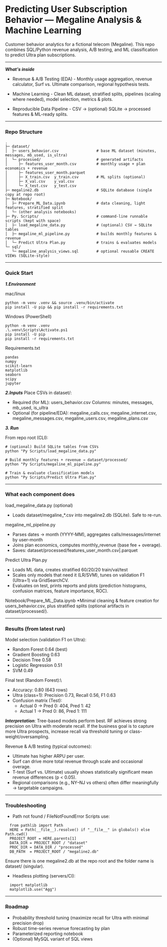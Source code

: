 # Predicting User Subscription Behavior — Megaline Analysis & Machine Learning

Customer behavior analytics for a fictional telecom (Megaline).
This repo combines SQL/Python revenue analysis, A/B testing, and ML classification to predict Ultra plan subscriptions.

---
***What's inside***

* Revenue & A/B Testing (EDA) - Monthly usage aggregation, revenue calculator, Surf vs. Ultimate comparison, regional hypothesis tests.

* Machine Learning - Clean ML dataset, stratified splits, pipelines (scaling where needed), model selection, metrics & plots.

* Reproducible Data Pipeline - CSV → (optional) SQLite → processed features & ML-ready splits.

--- 
### Repo Structure 
```text
.
├─ dataset/
│  ├─ users_behavior.csv                 # base ML dataset (minutes, messages, mb_used, is_ultra)
│  └─ processed/                         # generated artifacts
│     ├─ features_user_month.csv         # monthly usage + plan economics + revenue
│     ├─ features_user_month.parquet
│     ├─ X_train.csv  y_train.csv        # ML splits (optional)
│     ├─ X_val.csv    y_val.csv
│     └─ X_test.csv   y_test.csv
├─ megaline2.db                          # SQLite database (single copy at repo root)
├─ Notebook/
│  ├─ Prepare_ML_Data.ipynb              # data cleaning, light features, stratified split
│  └─ (other analysis notebooks)
├─ Py. Scripts/                          # command-line runnable scripts (kept with space)
│  ├─ load_megaline_data.py              # (optional) CSV → SQLite tables
│  ├─ megaline_ml_pipeline.py            # builds monthly features & revenue
│  └─ Predict Ultra Plan.py              # trains & evaluates models
└─ sql/
   └─ megaline_analysis_views.sql        # optional reusable CREATE VIEWs (SQLite-style)
```
   
---

### Quick Start 

***1.Environment*** 

mac/linux
``` text
python -m venv .venv && source .venv/bin/activate
pip install -U pip && pip install -r requirements.txt
```

Windows (PowerShell)
``` text
python -m venv .venv
.\.venv\Scripts\Activate.ps1
pip install -U pip
pip install -r requirements.txt
```

Requirements.txt
```text
pandas
numpy
scikit-learn
matplotlib
seaborn
scipy
jupyter
```

***2.Inputs***
Place CSVs in dataset/:
   * Required (for ML): users_behavior.csv
     Columns: minutes, messages, mb_used, is_ultra
   * Optional (for pipeline/EDA):
     megaline_calls.csv, megaline_internet.csv, megaline_messages.csv, megaline_users.csv, megaline_plans.csv
     
***3. Run***

From repo root (CLI):

```text
# (optional) Build SQLite tables from CSVs
python "Py Scripts/load_megaline_data.py"

# Build monthly features + revenue → dataset/processed/
python "Py Scripts/megaline_ml_pipeline.py"

# Train & evaluate classification models
python "Py Scripts/Predict Ultra Plan.py"
```
---
### What each component does

load_megaline_data.py (optional)
   * Loads dataset/megaline_*.csv into megaline2.db (SQLite). Safe to re-run.

megaline_ml_pipeline.py
   * Parses dates → month (YYYY-MM), aggregates calls/messages/internet by user-month
   * Joins plan economics, computes monthly_revenue (base fee + overage).
   * Saves: dataset/processed/features_user_month.csv|.parquet

Predict Ultra Plan.py
   * Loads ML data, creates stratified 60/20/20 train/val/test
   * Scales only models that need it (LR/SVM), tunes on validation F1 (Ultra=1) via GridSearchCV.
   * Evaluates on test, prints reports and plots (prediction histograms, confusion matrices, feature importance,    ROC).

Notebook/Prepare_ML_Data.ipynb
   *Minimal cleaning & feature creation for users_behavior.csv, plus stratified splits (optional artifacts in           dataset/processed/).

---
### Results (from latest run)

Model selection (validation F1 on Ultra):
   * Random Forest 0.64 (best)
   * Gradient Boosting 0.63
   * Decision Tree 0.58
   * Logistic Regression 0.51
   * SVM 0.49

Final test (Random Forest):\
   * Accuracy: 0.80 (643 rows)
   * Ultra (class=1): Precision 0.73, Recall 0.56, F1 0.63
   * Confusion matrix (Test):
      * Actual 0 → Pred 0: 404, Pred 1: 42
      * Actual 1 → Pred 0: 86, Pred 1: 111

***Interpretation***: Tree-based models perform best. RF achieves strong precision on Ultra with moderate recall. If the business goal is to capture more Ultra prospects, increase recall via threshold tuning or class-weight/oversampling.

Revenue & A/B testing (typical outcomes):

* Ultimate has higher ARPU per user.
* Surf can drive more total revenue through scale and occasional overage.
* T-test (Surf vs. Ultimate) usually shows statistically significant mean revenue differences (p < 0.05).
* Regional comparisons (e.g., NY–NJ vs others) often differ meaningfully → targetable campaigns.
---
### Troubleshooting

* Path not found / FileNotFoundError
  Scripts use:
``` text
  from pathlib import Path
  HERE = Path(__file__).resolve() if "__file__" in globals() else Path.cwd()
  PROJECT_ROOT = HERE.parents[1]
  DATA_DIR = PROJECT_ROOT / "dataset"
  PROC_DIR = DATA_DIR / "processed"
  DB_PATH  = PROJECT_ROOT / "megaline2.db"
```
Ensure there is one megaline2.db at the repo root and the folder name is dataset/ (singular).

* Headless plotting (servers/CI):
```text
  import matplotlib
  matplotlib.use("Agg")
```
---
### Roadmap
* Probability threshold tuning (maximize recall for Ultra with minimal precision drop)
* Robust time-series revenue forecasting by plan
* Parameterized reporting notebook
* (Optional) MySQL variant of SQL views

